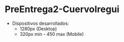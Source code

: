 # PreEntrega2-CuervoIregui

- Dispositivos desarrollados:
  - 1280px (Desktop)
  - 320px min - 450 max (Mobile)
